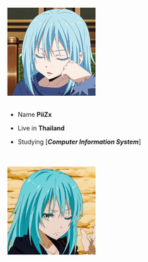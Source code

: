 <div>
<br/>
<img src="img/rmr3.jpg" width="200" aligt="right"/>
<br/>
<br/>
  
- Name **PiiZx**

- Live in **Thailand**

- Studying [***Computer Information System***]
<br/>
<br/>     

<img src="img/rmr2.jpg" width="200" />
